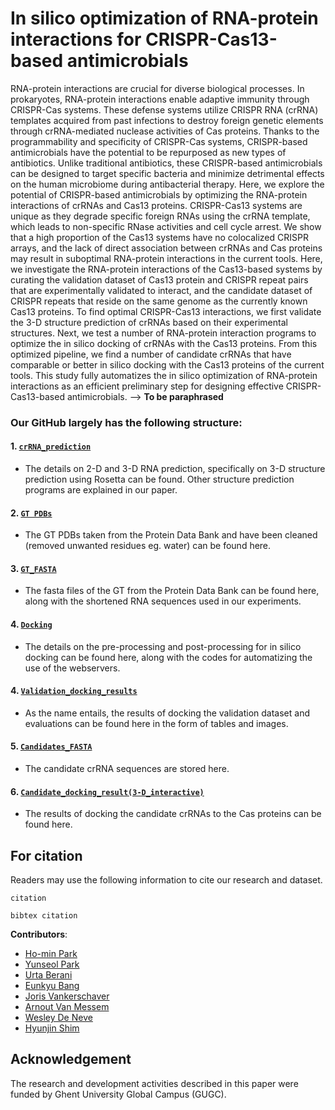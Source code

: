 # In silico optimization of RNA-protein interactions for CRISPR-Cas13-based antimicrobials

RNA-protein interactions are crucial for diverse biological processes. In prokaryotes, RNA-protein interactions enable adaptive immunity through CRISPR-Cas systems. These defense systems utilize CRISPR RNA (crRNA) templates acquired from past infections to destroy foreign genetic elements through crRNA-mediated nuclease activities of Cas proteins. Thanks to the programmability and specificity of CRISPR-Cas systems, CRISPR-based antimicrobials have the potential to be repurposed as new types of antibiotics. Unlike traditional antibiotics, these CRISPR-based antimicrobials can be designed to target specific bacteria and minimize detrimental effects on the human microbiome during antibacterial therapy. Here, we explore the potential of CRISPR-based antimicrobials by optimizing the RNA-protein interactions of crRNAs and Cas13 proteins. CRISPR-Cas13 systems are unique as they degrade specific foreign RNAs using the crRNA template, which leads to non-specific RNase activities and cell cycle arrest. We show that a high proportion of the Cas13 systems have no colocalized CRISPR arrays, and the lack of direct association between crRNAs and Cas proteins may result in suboptimal RNA-protein interactions in the current tools. Here, we investigate the RNA-protein interactions of the Cas13-based systems by curating the validation dataset of Cas13 protein and CRISPR repeat pairs that are experimentally validated to interact, and the candidate dataset of CRISPR repeats that reside on the same genome as the currently known Cas13 proteins. To find optimal CRISPR-Cas13 interactions, we first validate the 3-D structure prediction of crRNAs based on their experimental structures. Next, we test a number of RNA-protein interaction programs to optimize the in silico docking of crRNAs with the Cas13 proteins. From this optimized pipeline, we find a number of candidate crRNAs that have comparable or better in silico docking with the Cas13 proteins of the current tools. This study fully automatizes the in silico optimization of RNA-protein interactions as an efficient preliminary step for designing effective CRISPR-Cas13-based antimicrobials. --> **To be paraphrased**

### Our GitHub largely has the following structure:

#### 1. [`crRNA_prediction`](https://github.com/hshimlab/CRISPR-Cas-interaction/tree/main/crRNA_prediction)
- The details on 2-D and 3-D RNA prediction, specifically on 3-D structure prediction using Rosetta can be found. Other structure prediction programs are explained in our paper.

#### 2. [`GT PDBs`](https://github.com/hshimlab/CRISPR-Cas-interaction/tree/main/GT_PDBs)
- The GT PDBs taken from the Protein Data Bank and have been cleaned (removed unwanted residues eg. water) can be found here.

#### 3. [`GT_FASTA`](https://github.com/hshimlab/CRISPR-Cas-interaction/tree/main/GT_FASTA)
- The fasta files of the GT from the Protein Data Bank can be found here, along with the shortened RNA sequences used in our experiments.

#### 4. [`Docking`](https://github.com/hshimlab/CRISPR-Cas-interaction/tree/main/Docking)
- The details on the pre-processing and post-processing for in silico docking can be found here, along with the codes for automatizing the use of the webservers.

#### 4. [`Validation_docking_results`](https://github.com/hshimlab/CRISPR-Cas-interaction/tree/main/Validation_docking_results)
- As the name entails, the results of docking the validation dataset and evaluations can be found here in the form of tables and images.

#### 5. [`Candidates_FASTA`](https://github.com/hshimlab/CRISPR-Cas-interaction/tree/main/Candidates_FASTA)
- The candidate crRNA sequences are stored here.

#### 6. [`Candidate_docking_result(3-D_interactive)`](https://github.com/hshimlab/CRISPR-Cas-interaction/tree/main/Candidate_docking_result(3-D_interactive))
- The results of docking the candidate crRNAs to the Cas proteins can be found here.

## For citation

Readers may use the following information to cite our research and dataset.

```
citation
```

```
bibtex citation
```

**Contributors**:
 - [Ho-min Park](https://github.com/powersimmani)
 - [Yunseol Park](https://github.com/YunseolPark)
 - [Urta Berani](https://github.com/urtaberani)
 - [Eunkyu Bang]()
 - [Joris Vankerschaver](https://github.com/jvkersch)
 - [Arnout Van Messem](https://github.com/avmessem)
 - [Wesley De Neve](https://github.com/wmdeneve)
 - [Hyunjin Shim](https://github.com/hjshim)

## Acknowledgement

The research and development activities described in this paper were funded by Ghent University Global Campus (GUGC).
